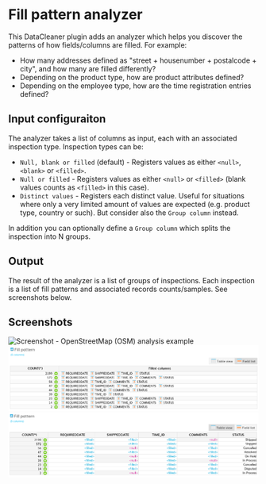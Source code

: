 # Fill pattern analyzer

This DataCleaner plugin adds an analyzer which helps you discover the patterns of how fields/columns are filled. For example: 

 * How many addresses defined as "street + housenumber + postalcode + city", and how many are filled differently?
 * Depending on the product type, how are product attributes defined?
 * Depending on the employee type, how are the time registration entries defined?

## Input configuraiton

The analyzer takes a list of columns as input, each with an associated inspection type. Inspection types can be:

 * `Null, blank or filled` (default) - Registers values as either `<null>`, `<blank>` or `<filled>`.
 * `Null or filled` - Registers values as either `<null>` or `<filled>` (blank values counts as `<filled>` in this case).
 * `Distinct values` - Registers each distinct value. Useful for situations where only a very limited amount of values are expected (e.g. product type, country or such). But consider also the `Group column` instead.

In addition you can optionally define a `Group column` which splits the inspection into N groups.

## Output

The result of the analyzer is a list of groups of inspections. Each inspection is a list of fill patterns and associated records counts/samples. See screenshots below.

## Screenshots

![Screenshot - OpenStreetMap (OSM) analysis example](screenshot_osm_address_analysis.png "Screenshot - OpenStreetMap (OSM) analysis example")
![Screenshot - List view](examples/screenshot_listview.png "Screenshot - List view")
![Screenshot - Table view](examples/screenshot_tableview.png "Screenshot - Table view")
